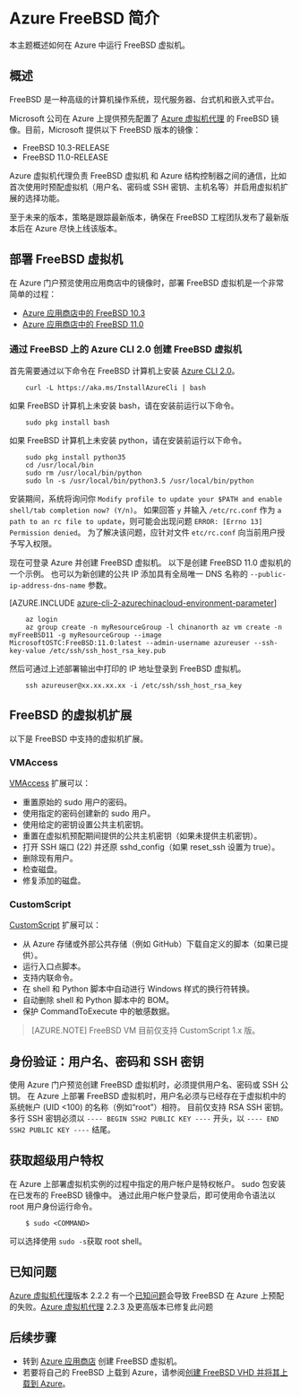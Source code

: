 <properties
    pageTitle="Azure FreeBSD 简介 | Azure"
    description="了解如何在 Azure 上使用 FreeBSD 虚拟机。"
    services="virtual-machines-linux"
    documentationcenter=""
    author="KylieLiang"
    manager="timlt"
    editor=""
    tags="azure-service-management"
    translationtype="Human Translation" />
<tags
    ms.assetid="32b87a5f-d024-4da0-8bf0-77e233d1422b"
    ms.service="virtual-machines-linux"
    ms.devlang="na"
    ms.topic="article"
    ms.tgt_pltfrm="vm-linux"
    ms.workload="infrastructure-services"
    ms.date="02/28/2017"
    wacn.date="04/24/2017"
    ms.author="kyliel"
    ms.sourcegitcommit="a114d832e9c5320e9a109c9020fcaa2f2fdd43a9"
    ms.openlocfilehash="01f2297397d29642d438ab7e50e5adff51b0cf03"
    ms.lasthandoff="04/14/2017" />

# <a name="introduction-to-freebsd-on-azure"></a>Azure FreeBSD 简介
本主题概述如何在 Azure 中运行 FreeBSD 虚拟机。

## <a name="overview"></a>概述
FreeBSD 是一种高级的计算机操作系统，现代服务器、台式机和嵌入式平台。

Microsoft 公司在 Azure 上提供预先配置了 [Azure 虚拟机代理](https://github.com/Azure/WALinuxAgent/) 的 FreeBSD 镜像。目前，Microsoft 提供以下 FreeBSD 版本的镜像：

- FreeBSD 10.3-RELEASE
- FreeBSD 11.0-RELEASE

Azure 虚拟机代理负责 FreeBSD 虚拟机 和 Azure 结构控制器之间的通信，比如首次使用时预配虚拟机（用户名、密码或 SSH 密钥、主机名等）并启用虚拟机扩展的选择功能。

至于未来的版本，策略是跟踪最新版本，确保在 FreeBSD 工程团队发布了最新版本后在 Azure 尽快上线该版本。

## <a name="deploying-a-freebsd-virtual-machine"></a>部署 FreeBSD 虚拟机
在 Azure 门户预览使用应用商店中的镜像时，部署 FreeBSD 虚拟机是一个非常简单的过程：

- [Azure 应用商店中的 FreeBSD 10.3](https://portal.azure.cn/#create/Microsoft.FreeBSD103-ARM)
- [Azure 应用商店中的 FreeBSD 11.0](https://portal.azure.cn/#create/Microsoft.FreeBSD110-ARM)

### <a name="create-a-freebsd-vm-through-azure-cli-20-on-freebsd"></a>通过 FreeBSD 上的 Azure CLI 2.0 创建 FreeBSD 虚拟机
首先需要通过以下命令在 FreeBSD 计算机上安装 [Azure CLI 2.0](https://docs.microsoft.com/zh-cn/cli/azure/get-started-with-azure-cli)。

        curl -L https://aka.ms/InstallAzureCli | bash

如果 FreeBSD 计算机上未安装 bash，请在安装前运行以下命令。 

        sudo pkg install bash

如果 FreeBSD 计算机上未安装 python，请在安装前运行以下命令。 

        sudo pkg install python35
        cd /usr/local/bin 
        sudo rm /usr/local/bin/python 
        sudo ln -s /usr/local/bin/python3.5 /usr/local/bin/python

安装期间，系统将询问你 `Modify profile to update your $PATH and enable shell/tab completion now? (Y/n)`。 如果回答 `y` 并输入 `/etc/rc.conf` 作为 `a path to an rc file to update`，则可能会出现问题 `ERROR: [Errno 13] Permission denied`。 为了解决该问题，应针对文件 `etc/rc.conf` 向当前用户授予写入权限。

现在可登录 Azure 并创建 FreeBSD 虚拟机。 以下是创建 FreeBSD 11.0 虚拟机的一个示例。 也可以为新创建的公共 IP 添加具有全局唯一 DNS 名称的 `--public-ip-address-dns-name` 参数。 

[AZURE.INCLUDE [azure-cli-2-azurechinacloud-environment-parameter](../../includes/azure-cli-2-azurechinacloud-environment-parameter.md)]

        az login 
        az group create -n myResourceGroup -l chinanorth az vm create -n myFreeBSD11 -g myResourceGroup --image MicrosoftOSTC:FreeBSD:11.0:latest --admin-username azureuser --ssh-key-value /etc/ssh/ssh_host_rsa_key.pub 

然后可通过上述部署输出中打印的 IP 地址登录到 FreeBSD 虚拟机。 

        ssh azureuser@xx.xx.xx.xx -i /etc/ssh/ssh_host_rsa_key

## <a name="vm-extensions-for-freebsd"></a>FreeBSD 的虚拟机扩展
以下是 FreeBSD 中支持的虚拟机扩展。

### <a name="vmaccess"></a>VMAccess
[VMAccess](https://github.com/Azure/azure-linux-extensions/tree/master/VMAccess) 扩展可以：

* 重置原始的 sudo 用户的密码。
* 使用指定的密码创建新的 sudo 用户。
* 使用给定的密钥设置公共主机密钥。
* 重置在虚拟机预配期间提供的公共主机密钥（如果未提供主机密钥）。
* 打开 SSH 端口 (22) 并还原 sshd_config（如果 reset_ssh 设置为 true）。
* 删除现有用户。
* 检查磁盘。
* 修复添加的磁盘。

### <a name="customscript"></a>CustomScript
[CustomScript](https://github.com/Azure/azure-linux-extensions/tree/master/CustomScript) 扩展可以：

* 从 Azure 存储或外部公共存储（例如 GitHub）下载自定义的脚本（如果已提供）。
* 运行入口点脚本。
* 支持内联命令。
* 在 shell 和 Python 脚本中自动进行 Windows 样式的换行符转换。
* 自动删除 shell 和 Python 脚本中的 BOM。
* 保护 CommandToExecute 中的敏感数据。

> [AZURE.NOTE]
> FreeBSD VM 目前仅支持 CustomScript 1.x 版。  

## <a name="authentication-user-names-passwords-and-ssh-keys"></a>身份验证：用户名、密码和 SSH 密钥
使用 Azure 门户预览创建 FreeBSD 虚拟机时，必须提供用户名、密码或 SSH 公钥。
在 Azure 上部署 FreeBSD 虚拟机时，用户名必须与已经存在于虚拟机中的系统帐户 (UID <100) 的名称（例如“root”）相符。
目前仅支持 RSA SSH 密钥。 多行 SSH 密钥必须以 `---- BEGIN SSH2 PUBLIC KEY ----` 开头，以 `---- END SSH2 PUBLIC KEY ----` 结尾。

## <a name="obtaining-superuser-privileges"></a>获取超级用户特权
在 Azure 上部署虚拟机实例的过程中指定的用户帐户是特权帐户。 sudo 包安装在已发布的 FreeBSD 镜像中。
通过此用户帐户登录后，即可使用命令语法以 root 用户身份运行命令。

        $ sudo <COMMAND>

可以选择使用 `sudo -s`获取 root shell。

## <a name="known-issues"></a>已知问题
[Azure 虚拟机代理](https://github.com/Azure/WALinuxAgent/)版本 2.2.2 有一个[已知问题](https://github.com/Azure/WALinuxAgent/pull/517)会导致 FreeBSD 在 Azure 上预配的失败。[Azure 虚拟机代理](https://github.com/Azure/WALinuxAgent/) 2.2.3 及更高版本已修复此问题

## <a name="next-steps"></a>后续步骤
* 转到 [Azure 应用商店](https://portal.azure.cn/#create/Microsoft.FreeBSD103-ARM) 创建 FreeBSD 虚拟机。
* 若要将自己的 FreeBSD 上载到 Azure，请参阅[创建 FreeBSD VHD 并将其上载到 Azure](/documentation/articles/virtual-machines-linux-classic-freebsd-create-upload-vhd/)。

<!--Update_Description: add CLI 2.0 creation steps-->